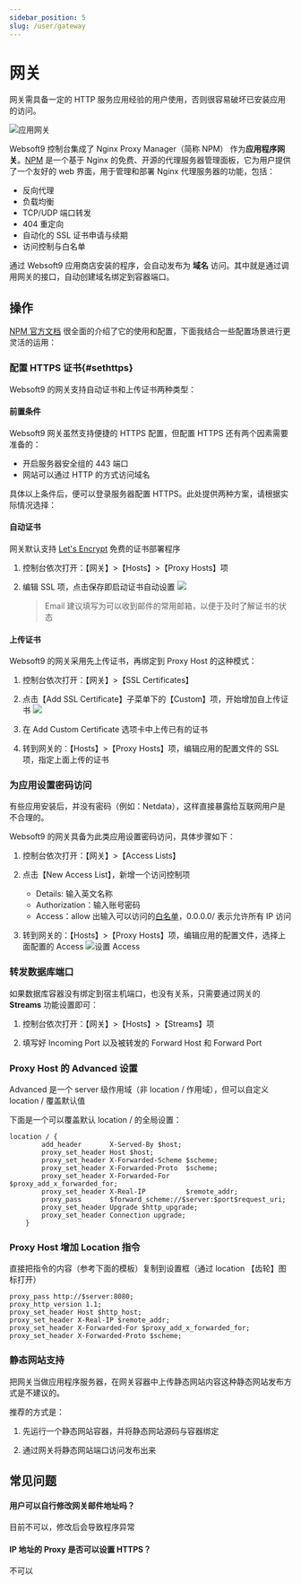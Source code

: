 ```yaml
---
sidebar_position: 5
slug: /user/gateway
---
```


# 网关

网关需具备一定的 HTTP 服务应用经验的用户使用，否则很容易破坏已安装应用的访问。  

![应用网关](https://libs.websoft9.com/Websoft9/DocsPicture/zh/websoft9/websoft9-gateway-dashboard.png)

Websoft9 控制台集成了 Nginx Proxy Manager（简称 NPM） 作为**应用程序网关**。[NPM](https://nginxproxymanager.com/guide/) 是一个基于 Nginx 的免费、开源的代理服务器管理面板，它为用户提供了一个友好的 web 界面，用于管理和部署 Nginx 代理服务器的功能，包括：

- 反向代理
- 负载均衡
- TCP/UDP 端口转发
- 404 重定向
- 自动化的 SSL 证书申请与续期
- 访问控制与白名单

通过 Websoft9 应用商店安装的程序，会自动发布为 **域名** 访问。其中就是通过调用网关的接口，自动创建域名绑定到容器端口。  

## 操作

[NPM 官方文档](https://nginxproxymanager.com/guide/) 很全面的介绍了它的使用和配置，下面我结合一些配置场景进行更灵活的运用：

### 配置 HTTPS 证书{#sethttps}

Websoft9 的网关支持自动证书和上传证书两种类型：

#### 前置条件

Websoft9 网关虽然支持便捷的 HTTPS 配置，但配置 HTTPS 还有两个因素需要准备的：

- 开启服务器安全组的 443 端口
- 网站可以通过 HTTP 的方式访问域名

具体以上条件后，便可以登录服务器配置 HTTPS。此处提供两种方案，请根据实际情况选择：  

#### 自动证书

网关默认支持 [Let's Encrypt](https://letsencrypt.org/) 免费的证书部署程序

1. 控制台依次打开：【网关】>【Hosts】>【Proxy Hosts】项

2. 编辑 SSL 项，点击保存即启动证书自动设置
   ![](https://libs.websoft9.com/Websoft9/DocsPicture/zh/websoft9/websoft9-gateway-setautohttps.png)

   > Email 建议填写为可以收到邮件的常用邮箱，以便于及时了解证书的状态

#### 上传证书

Websoft9 的网关采用先上传证书，再绑定到 Proxy Host 的这种模式：

1. 控制台依次打开：【网关】>【SSL Certificates】

2. 点击【Add SSL Certificate】子菜单下的【Custom】项，开始增加自上传证书
   ![](https://libs.websoft9.com/Websoft9/DocsPicture/zh/websoft9/websoft9-gateway-addcustomssl.png)

3. 在 Add Custom Certificate 选项卡中上传已有的证书

4. 转到网关的：【Hosts】>【Proxy Hosts】项，编辑应用的配置文件的 SSL 项，指定上面上传的证书

### 为应用设置密码访问

有些应用安装后，并没有密码（例如：Netdata），这样直接暴露给互联网用户是不合理的。  

Websoft9 的网关具备为此类应用设置密码访问，具体步骤如下：

1. 控制台依次打开：【网关】>【Access Lists】

2. 点击【New Access List】，新增一个访问控制项

   - Details: 输入英文名称
   - Authorization：输入账号密码
   - Access：allow 出输入可以访问的[白名单](https://nginx.org/en/docs/http/ngx_http_access_module.html#allow)，0.0.0.0/ 表示允许所有 IP 访问

3. 转到网关的：【Hosts】>【Proxy Hosts】项，编辑应用的配置文件，选择上面配置的 Access
   ![设置 Access](https://libs.websoft9.com/Websoft9/DocsPicture/zh/websoft9/websoft9-gateway-setaccess.png)


### 转发数据库端口

如果数据库容器没有绑定到宿主机端口，也没有关系，只需要通过网关的 **Streams** 功能设置即可：

1. 控制台依次打开：【网关】>【Hosts】>【Streams】项

2. 填写好 Incoming Port 以及被转发的 Forward Host 和 Forward Port

### Proxy Host 的 Advanced 设置

Advanced 是一个 server 级作用域（非 location / 作用域），但可以自定义 location / 覆盖默认值

下面是一个可以覆盖默认 location / 的全局设置：  

```
location / {
        add_header       X-Served-By $host;
        proxy_set_header Host $host;
        proxy_set_header X-Forwarded-Scheme $scheme;
        proxy_set_header X-Forwarded-Proto  $scheme;
        proxy_set_header X-Forwarded-For    $proxy_add_x_forwarded_for;
        proxy_set_header X-Real-IP          $remote_addr;
        proxy_pass       $forward_scheme://$server:$port$request_uri;
        proxy_set_header Upgrade $http_upgrade;
        proxy_set_header Connection upgrade;
    }
```

### Proxy Host 增加 Location 指令

直接把指令的内容（参考下面的模板）复制到设置框（通过 location 【齿轮】图标打开）

```
proxy_pass http://$server:8080; 
proxy_http_version 1.1;
proxy_set_header Host $http_host;
proxy_set_header X-Real-IP $remote_addr;
proxy_set_header X-Forwarded-For $proxy_add_x_forwarded_for;
proxy_set_header X-Forwarded-Proto $scheme;
```

### 静态网站支持

把网关当做应用程序服务器，在网关容器中上传静态网站内容这种静态网站发布方式是不建议的。  

推荐的方式是：

1. 先运行一个静态网站容器，并将静态网站源码与容器绑定

2. 通过网关将静态网站端口访问发布出来


## 常见问题

#### 用户可以自行修改网关邮件地址吗？

目前不可以，修改后会导致程序异常

#### IP 地址的 Proxy 是否可以设置 HTTPS？

不可以




